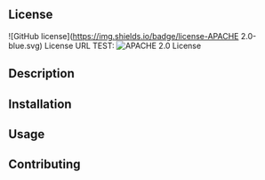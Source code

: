   ## License
  ![GitHub license](https://img.shields.io/badge/license-APACHE 2.0-blue.svg)
  License URL TEST: ![APACHE 2.0 License](https://opensource.org/licenses/Apache-2.0)
  ## Description

  ## Installation

  ## Usage

  ## Contributing